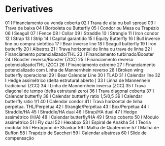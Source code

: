 # Derivatives

01 I Financiamento ou venda coberta
02 I Trava de alta ou bull spread
03 I Trava de baixa
04 I Borboleta ou Butterfly
05 I Condor ou Mesa ou Trapézio
06 I Seagull
07 I Fence
08 I Collar
09 I Straddle
10 I Strangle
11 I Iron condor
12 I Strap
13 I Strip
14 I Capital garantido
15 I Equity Butterfly
16 I Bull inverse line ou compra sintética
17 I Bear inverse line
18 I Seagull butterfly
19 I Iron butterfly
20 I Albatroz
21 I Trava horizontal de linha ou trava de linha
22 I Financiamento potencializado/THL
23 I Financiamento turbinado/Booster
24 I Booster reverso/Booster (ZCC)
25 I Financiamento reverso potencializado/THL (ZCC)
26 I Financiamento extreme
27 I Financiamento potencializado com Linha de Mannernhein reverso
28 I Broken wing butterfly operacional
29 I Bear Calendar Line
30 I TLAD
31 I Calendar line
32 I Hedge assimétrico (delta estrutural aberto )
33 I Linha de Mannenhein tradicional (ZCC)
34 I Linha de Mannernhein inversa (ZCC)
35 I Trava diagonal de tempo (delta estrutural zero)
36 I Trava diagonal coberta
37 I Calendar butterfly
38 I Calendar butterfly ratio 1,5/0,5
39 I Calendar butterfly ratio 1/1
40 I Calendar condor
41 I Trava horizontal de linha perpétua. THL/Perpétua
42 I Strangle/Perpétua
43 I Box/Perpétua
44 I Straddle/HA
45 I Straddle/HA dual
46 I Strap/HA dual
47 I Hedge assimétrico (H/A)
48 I Calendar butterfly/HA
49 I Strap coberto
50 I Módulo assimétrico
51 I Fly dual
52 I Hexabox
53 I Espiral de Anakha
54 I Teoria modular
55 I Hexágono de Shankar
56 I Malha de Quatermine
57 I Malha de Buffon
58 I Trapézio de Saccheri
59 I Calendar albatross
60 I Slide de compensação
